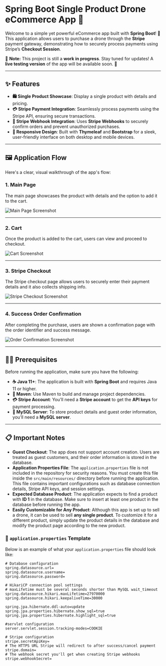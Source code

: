 # Spring Boot Single Product Drone eCommerce App 🚀

Welcome to a simple yet powerful eCommerce app built with **Spring Boot**! 🛒 This application allows users to purchase a drone through the **Stripe** payment gateway, demonstrating how to securely process payments using Stripe’s **Checkout Session**.

🚧 **Note:** This project is still a **work in progress**. Stay tuned for updates! A **live testing version** of the app will be available soon. 🎉

---

## ✨ Features

- **🛍️ Single Product Showcase**: Display a single product with details and pricing.
- **💳 Stripe Payment Integration**: Seamlessly process payments using the Stripe API, ensuring secure transactions.
- **🔔 Stripe Webhook Integration**: Uses **Stripe Webhooks** to securely confirm orders and prevent unauthorized purchases.
- **📱 Responsive Design**: Built with **Thymeleaf** and **Bootstrap** for a sleek, user-friendly interface on both desktop and mobile devices.

---

## 🖼️ Application Flow

Here's a clear, visual walkthrough of the app's flow:

### 1. Main Page
The main page showcases the product with details and the option to add it to the cart.

![Main Page Screenshot](https://onyx-demo-assets.s3.us-east-1.amazonaws.com/shop_page_screenshot.png)

---

### 2. Cart
Once the product is added to the cart, users can view and proceed to checkout.

![Cart Screenshot](https://onyx-demo-assets.s3.us-east-1.amazonaws.com/cart_page_screenshot.png)

---

### 3. Stripe Checkout
The Stripe checkout page allows users to securely enter their payment details and it also collects shipping info.

![Stripe Checkout Screenshot](https://onyx-demo-assets.s3.us-east-1.amazonaws.com/payment_screenshot.png)

---

### 4. Success Order Confirmation
After completing the purchase, users are shown a confirmation page with the order identifier and success message.

![Order Confirmation Screenshot](https://onyx-demo-assets.s3.us-east-1.amazonaws.com/success_payment_screenshot.png)

---

## 🏃‍♂️ Prerequisites

Before running the application, make sure you have the following:

- **☕ Java 11+**: The application is built with **Spring Boot** and requires Java 11 or higher.
- **🔧 Maven**: Use Maven to build and manage project dependencies.
- **💳 Stripe Account**: You’ll need a **Stripe account** to get the **API keys** for payment processing.
- **🐬 MySQL Server**: To store product details and guest order information, you’ll need a **MySQL server**.

---

## 📋 Important Notes

- **Guest Checkout**: The app does not support account creation. Users are treated as guest customers, and their order information is stored in the database.
- **Application Properties File**: The `application.properties` file is not included in the repository for security reasons. You must create this file inside the `src/main/resources/` directory before running the application. This file contains important configurations such as database connection details, Stripe API keys, and session settings.
- **Expected Database Product**: The application expects to find a product with **ID 1** in the database. Make sure to insert at least one product in the database before running the app.
- **Easily Customizable for Any Product**: Although this app is set up to sell a drone, it can be used to sell **any single product**. To customize it for a different product, simply update the product details in the database and modify the product page according to the new product.

### 📄 `application.properties` Template

Below is an example of what your `application.properties` file should look like:

```properties
# Database configuration  
spring.datasource.url=  
spring.datasource.username=  
spring.datasource.password=  

# HikariCP connection pool settings  
# maxLifetime must be several seconds shorter than MySQL wait_timeout  
spring.datasource.hikari.maxLifetime=27970000  
spring.datasource.hikari.keepaliveTime=30000  

spring.jpa.hibernate.ddl-auto=update  
spring.jpa.properties.hibernate.show_sql=true  
spring.jpa.properties.hibernate.highlight_sql=true  

#servlet configuration
server.servlet.session.tracking-modes=COOKIE  

# Stripe configuration  
stripe.secretApiKey=  
# The HTTPS URL Stripe will redirect to after success/cancel payment  
stripe.domain=  
# The webhook secret you'll get when creating Stripe webhooks  
stripe.webhookSecret=  


